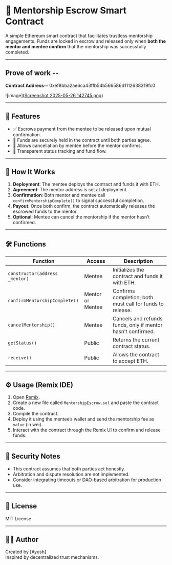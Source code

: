 # 🤝 Mentorship Escrow Smart Contract

A simple Ethereum smart contract that facilitates trustless mentorship engagements. Funds are locked in escrow and released only when **both the mentor and mentee confirm** that the mentorship was successfully completed.

---

## Prove of work --
**Contract Address--** 0xef8bba2ae6ca43ffb54b566586d1112638319fc0

![image]([Screenshot 2025-05-26 142745.png](https://github.com/Krishna957513/MentorshipEscrow/blob/main/Screenshot%202025-05-26%20142745.png))

---

## 🚀 Features

- ✅ Escrows payment from the mentee to be released upon mutual confirmation.
- 🔐 Funds are securely held in the contract until both parties agree.
- 🔁 Allows cancellation by mentee before the mentor confirms.
- 📄 Transparent status tracking and fund flow.

---

## 🧠 How It Works

1. **Deployment**: The mentee deploys the contract and funds it with ETH.
2. **Agreement**: The mentor address is set at deployment.
3. **Confirmation**: Both mentor and mentee call `confirmMentorshipComplete()` to signal successful completion.
4. **Payout**: Once both confirm, the contract automatically releases the escrowed funds to the mentor.
5. **Optional**: Mentee can cancel the mentorship if the mentor hasn’t confirmed.

---

## 🛠 Functions

| Function | Access | Description |
|---------|--------|-------------|
| `constructor(address _mentor)` | Mentee | Initializes the contract and funds it with ETH. |
| `confirmMentorshipComplete()` | Mentor or Mentee | Confirms completion; both must call for funds to release. |
| `cancelMentorship()` | Mentee | Cancels and refunds funds, only if mentor hasn’t confirmed. |
| `getStatus()` | Public | Returns the current contract status. |
| `receive()` | Public | Allows the contract to accept ETH. |

---

## ⚙️ Usage (Remix IDE)

1. Open [Remix](https://remix.ethereum.org/).
2. Create a new file called `MentorshipEscrow.sol` and paste the contract code.
3. Compile the contract.
4. Deploy it using the mentee’s wallet and send the mentorship fee as `value` (in wei).
5. Interact with the contract through the Remix UI to confirm and release funds.

---

## 🔐 Security Notes

- This contract assumes that both parties act honestly.
- Arbitration and dispute resolution are not implemented.
- Consider integrating timeouts or DAO-based arbitration for production use.

---

## 📄 License

MIT License

---

## 👨‍💻 Author

Created by [Ayush]  
Inspired by decentralized trust mechanisms.

